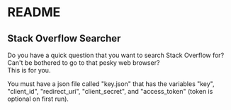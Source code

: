 # README
## Stack Overflow Searcher

Do you have a quick question that you want to search Stack Overflow for?\
Can't be bothered to go to that pesky web browser?\
This is for you. 

You must have a json file called "key.json" that has the variables "key", "client_id", "redirect_uri", "client_secret", and "access_token" (token is optional on first run). 

